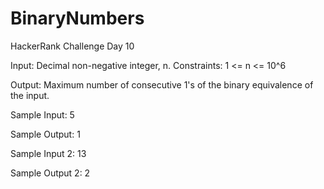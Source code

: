 # BinaryNumbers
HackerRank Challenge Day 10

Input:
Decimal non-negative integer, n. Constraints: 1 <= n <= 10^6

Output:
Maximum number of consecutive 1's of the binary equivalence of the input.

Sample Input:
5

Sample Output:
1

Sample Input 2:
13

Sample Output 2:
2
